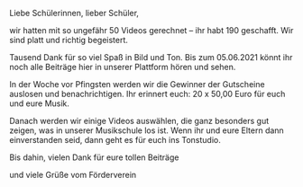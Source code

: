Liebe Schülerinnen, lieber Schüler,

wir hatten mit so ungefähr 50 Videos gerechnet – ihr habt 190 geschafft. Wir sind platt und richtig begeistert.

Tausend Dank für so viel Spaß in Bild und Ton. Bis zum 05.06.2021 könnt ihr noch alle Beiträge hier in unserer Plattform hören und sehen.

In der Woche vor Pfingsten werden wir die Gewinner der Gutscheine auslosen und benachrichtigen. Ihr erinnert euch: 20 x 50,00 Euro für euch und eure Musik.

Danach werden wir einige Videos auswählen, die ganz besonders gut zeigen, was in unserer Musikschule los ist. Wenn ihr und eure Eltern dann einverstanden seid, dann geht es für euch ins Tonstudio.

Bis dahin, vielen Dank für eure tollen Beiträge

und viele Grüße vom
Förderverein
